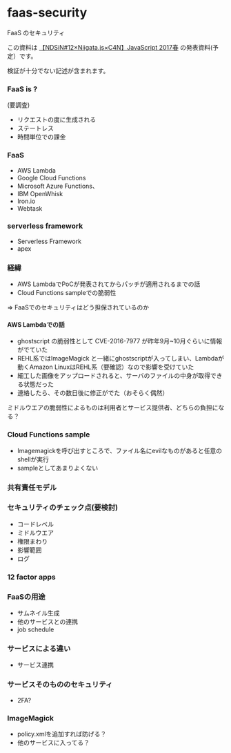 # faas-security

FaaS のセキュリティ 

この資料は [【NDSiN#12×Niigata.js×C4N】JavaScript 2017春](https://nds-meetup.connpass.com/event/54362/) の発表資料(予定）です。

検証が十分でない記述が含まれます。

### FaaS is ?

(要調査)
- リクエストの度に生成される
- ステートレス
- 時間単位での課金


### FaaS 

- AWS Lambda
- Google Cloud Functions
- Microsoft Azure Functions、
- IBM OpenWhisk
- Iron.io
- Webtask


### serverless framework

- Serverless Framework
- apex

### 経緯

- AWS LambdaでPoCが発表されてからパッチが適用されるまでの話
- Cloud Functions sampleでの脆弱性

=> FaaSでのセキュリティはどう担保されているのか

#### AWS Lambdaでの話

- ghostscript の脆弱性として CVE-2016-7977 が昨年9月~10月ぐらいに情報がでていた
- REHL系ではImageMagick と一緒にghostscriptが入ってしまい、Lambdaが動くAmazon LinuxはREHL系（要確認）なので影響を受けていた
- 細工した画像をアップロードされると、サーバのファイルの中身が取得できる状態だった
- 連絡したら、その数日後に修正がでた（おそらく偶然）

ミドルウエアの脆弱性によるものは利用者とサービス提供者、どちらの負担になる？

### Cloud Functions sample

- Imagemagickを呼び出すところで、ファイル名にevilなものがあると任意のshellが実行
- sampleとしてあまりよくない


### 共有責任モデル



### セキュリティのチェック点(要検討)

- コードレベル
- ミドルウエア
- 権限まわり
- 影響範囲
- ログ

### 12 factor apps

### FaaSの用途

- サムネイル生成
- 他のサービスとの連携
- job schedule

### サービスによる違い

- サービス連携


### サービスそのもののセキュリティ

- 2FA?

### ImageMagick

- policy.xmlを追加すれば防げる？
- 他のサービスに入ってる？


